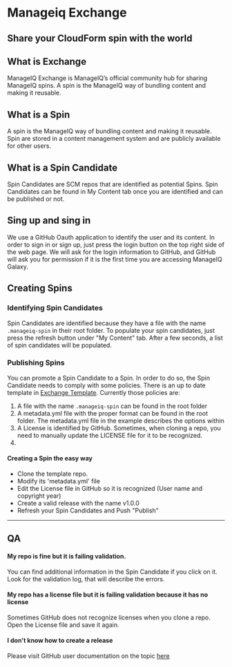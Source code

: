 # Manageiq Exchange
## Share your CloudForm spin with the world

## What is Exchange
ManageIQ Exchange is ManageIQ’s official community hub for sharing ManageIQ spins. A spin is the ManageIQ way of bundling  content and making it reusable.

## What is a Spin
A spin is the ManageIQ way of bundling  content and making it reusable.
Spin are stored in a content management system and are publicly available for other users.

## What is a Spin Candidate
Spin Candidates are SCM repos that are identified as potential Spins.
Spin Candidates can be found in My Content tab once you are identified and can be published or not.

## Sing up and sing in
We use a GitHub Oauth application to identify the user and its content. In order to sign in or sign up, just press the login button on the top right side of the web page. We will ask for the login information to GitHub, and GitHub will ask you for permission if it is the first time you are accessing ManageIQ Galaxy.

## Creating Spins
### Identifying Spin Candidates
Spin Candidates are identified because they have a file with the name `.manageiq-spin` in their root folder.
To populate your spin candidates, just press the refresh button under "My Content" tab.
After a few seconds, a list of spin candidates will be populated.

### Publishing Spins
You can promote a Spin Candidate to a Spin. In order to do so, the Spin Candidate needs to comply with some policies. There is an up to date template in [Exchange Template](https://github.com/ManageIQ-Exchange/manageiq-exchange-spin-template). Currently those policies are:
1. A file with the name `.manageiq-spin` can be found in the root folder
2. A metadata.yml file with the proper format can be found in the root folder. The metadata.yml file in the example describes the options within
2. A License is identified by GitHub. Sometimes, when cloning a repo, you need to manually update the LICENSE file for it to be recognized.
3. 

#### Creating a Spin the easy way
- Clone the template repo.
- Modify its 'metadata.yml' file
- Edit the License file in GitHub so it is recognized (User name and copyright year)
- Create a valid release with the name v1.0.0
- Refresh your Spin Candidates and Push "Publish"


***

## QA
#### My repo is fine but it is failing validation.

You can find additional information in the Spin Candidate if you click on it. Look for the validation log, that will describe the errors.

#### My repo has a license file but it is failing validation because it has no license

Sometimes GitHub does not recognize licenses when you clone a repo. Open the License file and save it again.

#### I don't know how to create a release
Please visit GitHub user documentation on the topic [here](https://help.github.com/articles/creating-releases/)
